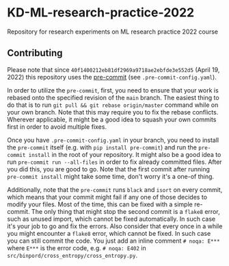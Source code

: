 # KD-ML-research-practice-2022
Repository for research experiments on ML research practice 2022 course

## Contributing

Please note that since `40f1400212eb81df2969a9718ae2ebfde3e552d5` (April 19, 2022) this repository uses the [pre-commit](https://pre-commit.com/) (see `.pre-commit-config.yaml`).

In order to utilize the `pre-commit`, first, you need to ensure that your work is rebased onto the specified revision of the `main` branch. The easiest thing to do that is to run `git pull && git rebase origin/master` command while on your own branch. Note that this may require you to fix the rebase conflicts. Wherever applicable, it might be a good idea to squash your own commits first in order to avoid multiple fixes.

Once you have `.pre-commit-config.yaml` in your branch, you need to install the `pre-commit` itself (e.g. with `pip install pre-commit`) and run the `pre-commit install` in the root of your repository. It might also be a good idea to run `pre-commit run --all-files` in order to fix already committed files. After you did this, you are good to go. Note that the first commit after running `pre-commit install` might take some time, don't worry it's a one-of thing.

Additionally, note that the `pre-commit` runs `black` and `isort` on every commit, which means that your commit might fail if any one of those decides to modify your files. Most of the time, this can be fixed with a simple re-commit. The only thing that might stop the second commit is a `flake8` error, such as unused import, which cannot be fixed automatically. In such case it's your job to go and fix the errors. Also consider that every once in a while you might encounter a `flake8` error, which cannot be fixed. In such case you can still commit the code. You just add an inline comment `# noqa: E***` where `E***` is the error code, e.g. `# noqa: E402` in `src/binpord/cross_entropy/cross_entropy.py`.
